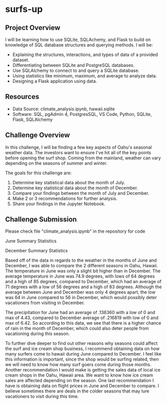 # surfs-up

## Project Overview
I will be learning how to use SQLite, SQLAchemy, and Flask to build on knowledge of SQL database structures and querying methods. I will be:
  - Explaining the structures, interactions, and types of data of a provided dataset.
  - Differentiating between SQLite and PostgreSQL databases.
  - Use SQLAlchemy to connect to and query a SQLite database.
  - Using statistics like minimum, maximum, and average to analyze data.
  - Designing a Flask application using data.

## Resources
- Data Source: climate_analysis.ipynb, hawaii.sqlite
- Software: SQL, pgAdmin 4, PostgresSQL, VS Code, Python, SQLite, Flask, SQLAlchemy

## Challenge Overview
In this challenge, I will be finding a few key aspects of Oahu's seasonal weather data. The investors want to ensure I've hit all of the key points before opening the surf shop. Coming from the mainland, weather can vary depending on the seasons of summer and winter.

The goals for this challenge are:
  1. Determine key statistical data about the month of July.
  2. Determine key statistical data about the month of December.
  3. Compare your findings between the month of July and December.
  4. Make 2 or 3 recommendations for further analysis.
  5. Share your findings in the Jupyter Notebook.

## Challenge Submission
Please check file "climate_analysis.ipynb" in the repository for code

June Summary Statistics


December Summary Statistics

Based off of the data in regards to the weather in the months of June and December, I was able to compare the 2 different seasons in Oahu, Hawaii. The temperature in June was only a slight bit higher than in December. The average temperature in June was 74.9 degrees, with lows of 64 degrees and a high of 85 degrees, compared to December, which had an average of 71 degrees with a low of 56 degrees and a high of 83 degrees. Although the average between June and December was only 4 degrees apart, the low was 64 in June compared to 56 in December, which would possibly deter vacationers from visiting in December. 

The precipitation for June had an average of .136360 with a low of 0 and max of 4.43, compared to December average of .216819 with low of 0 and max of 6.42. So according to this data, we see that there is a higher chance of rain in the month of December, which could also deter people from vacationing during this season.

To further dive deeper to find out other reasons why seasons could affect the surf and ice cream shop business, I recommend obtaining data on how many surfers come to hawaii during June compared to December. I feel like this information is important, since the shop would be surfing related, then we will need to know how many surf goers come during those months. Another recommendation I would make is getting the sales data of local ice cream shops in the Oahu, Hawaii area. We want to know how ice cream sales are affected depending on the season. One last recommendation I have is obtaining data on flight prices in June and December to compare. I believe sometimes there are deals in the colder seasons that may lure vacationers to visit during this time.
